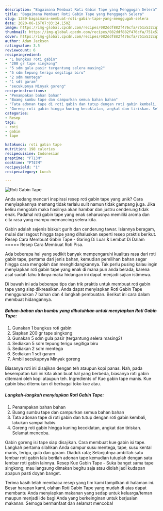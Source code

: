 ```yaml
---
description: "Bagaimana Membuat Roti Gabin Tape yang Menggugah Selera"
title: "Bagaimana Membuat Roti Gabin Tape yang Menggugah Selera"
slug: 1389-bagaimana-membuat-roti-gabin-tape-yang-menggugah-selera
date: 2020-06-16T07:03:24.150Z
image: https://img-global.cpcdn.com/recipes/082ddf882f476cfa/751x532cq70/roti-gabin-tape-foto-resep-utama.jpg
thumbnail: https://img-global.cpcdn.com/recipes/082ddf882f476cfa/751x532cq70/roti-gabin-tape-foto-resep-utama.jpg
cover: https://img-global.cpcdn.com/recipes/082ddf882f476cfa/751x532cq70/roti-gabin-tape-foto-resep-utama.jpg
author: Adam Jackson
ratingvalue: 3.5
reviewcount: 6
recipeingredient:
- "1 bungkus roti gabin"
- "200 gr tape singkong"
- "5 sdm gula pasir tergantung selera masing2"
- "5 sdm tepung terigu segitiga biru"
- "2 sdm mentega"
- "1 sdt garam"
- "secukupnya Minyak goreng"
recipeinstructions:
- "Penampakan bahan bahan"
- "Buang sumbu tape dan campurkan semua bahan bahan"
- "Tata adonan tape di roti gabin dan tutup dengan roti gabin kembali, lakukan sampai habis"
- "Goreng roti gabin hingga kuning kecoklatan, angkat dan tiriskan. Selamat mencoba."
categories:
- Resep
tags:
- roti
- gabin
- tape

katakunci: roti gabin tape 
nutrition: 198 calories
recipecuisine: Indonesian
preptime: "PT13M"
cooktime: "PT47M"
recipeyield: "1"
recipecategory: Lunch

---
```



![Roti Gabin Tape](https://img-global.cpcdn.com/recipes/082ddf882f476cfa/751x532cq70/roti-gabin-tape-foto-resep-utama.jpg)

Anda sedang mencari inspirasi resep roti gabin tape yang unik? Cara menyiapkannya memang tidak terlalu sulit namun tidak gampang juga. Jika keliru mengolah maka hasilnya akan hambar dan justru cenderung tidak enak. Padahal roti gabin tape yang enak seharusnya memiliki aroma dan cita rasa yang mampu memancing selera kita.

Gabin adalah sejenis biskuit gurih dan cenderung tawar. Isiannya beragam, mulai dari ragout hingga tape yang dihaluskan seperti resep praktis berikut. Resep Cara Membuat Gabin Tape - Garing Di Luar &amp; Lembut Di Dalam ===== Resep Cara Membuat Roti Pisa.

Ada beberapa hal yang sedikit banyak mempengaruhi kualitas rasa dari roti gabin tape, pertama dari jenis bahan, kemudian pemilihan bahan segar hingga cara mengolah dan menghidangkannya. Tak perlu pusing kalau ingin menyiapkan roti gabin tape yang enak di mana pun anda berada, karena asal sudah tahu triknya maka hidangan ini dapat menjadi sajian istimewa.


Di bawah ini ada beberapa tips dan trik praktis untuk membuat roti gabin tape yang siap dikreasikan. Anda dapat menyiapkan Roti Gabin Tape menggunakan 7 bahan dan 4 langkah pembuatan. Berikut ini cara dalam membuat hidangannya.

<!--inarticleads1-->

##### Bahan-bahan dan bumbu yang dibutuhkan untuk menyiapkan Roti Gabin Tape:

1. Gunakan 1 bungkus roti gabin
1. Siapkan 200 gr tape singkong
1. Gunakan 5 sdm gula pasir (tergantung selera masing2)
1. Sediakan 5 sdm tepung terigu segitiga biru
1. Sediakan 2 sdm mentega
1. Sediakan 1 sdt garam
1. Ambil secukupnya Minyak goreng


Biasanya roti ini disajikan dengan teh ataupun kopi panas. Nah, pada kesempatan kali ini kita akan buat hal yang berbeda, biasanya roti gabin ditemani oleh kopi ataupun teh. Ingredients of Kue gabin tape manis. Kue gabin bisa ditemukan di berbagai toko kue atau. 

<!--inarticleads2-->

##### Langkah-langkah menyiapkan Roti Gabin Tape:

1. Penampakan bahan bahan
1. Buang sumbu tape dan campurkan semua bahan bahan
1. Tata adonan tape di roti gabin dan tutup dengan roti gabin kembali, lakukan sampai habis
1. Goreng roti gabin hingga kuning kecoklatan, angkat dan tiriskan. Selamat mencoba.


Gabin goreng isi tape siap disajikan. Cara membuat kue gabin isi tape. Langkah pertama silahkan Anda campur susu mentega, tape, susu kental manis, terigu, gula dan garam. Diaduk rata; Selanjutnya ambillah satu lembar roti gabin lalu berilah adonan tape kemudian tutuplah dengan satu lembar roti gabin lainnya. Resep Kue Gabin Tape - Suka banget sama tape singkong, mau langsung dimakan begitu saja atau diolah jadi kudapan apapun pasti doyan banget. 

Terima kasih telah membaca resep yang tim kami tampilkan di halaman ini. Besar harapan kami, olahan Roti Gabin Tape yang mudah di atas dapat membantu Anda menyiapkan makanan yang sedap untuk keluarga/teman maupun menjadi ide bagi Anda yang berkeinginan untuk berjualan makanan. Semoga bermanfaat dan selamat mencoba!
